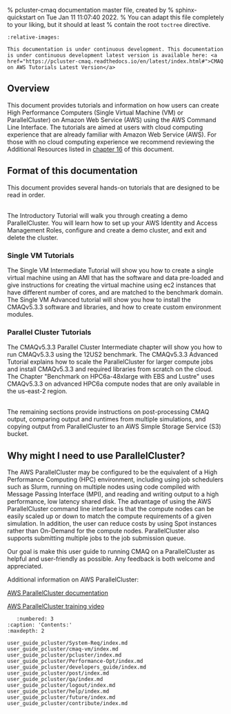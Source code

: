 % pcluster-cmaq documentation master file, created by
%   sphinx-quickstart on Tue Jan 11 11:07:40 2022.
%   You can adapt this file completely to your liking, but it should at least
%   contain the root `toctree` directive.

```{include} ../README.md
:relative-images:
```
```{warning}
This documentation is under continuous development. This documentation is under continuous development latest version is available here: <a href="https://pcluster-cmaq.readthedocs.io/en/latest/index.html#">CMAQ on AWS Tutorials Latest Version</a>
```

## Overview

This document provides tutorials and information on how users can create High Performance Computers (Single Virtual Machine (VM) or ParallelCluster) on Amazon Web Service (AWS) using the AWS Command Line Interface. The tutorials are aimed at users with cloud computing experience that are already familiar with Amazon Web Service (AWS).  For those with no cloud computing experience we recommend reviewing the Additional Resources listed in [chapter 16](user_guide_pcluster/help/index.md) of this document.

 

## Format of this documentation

This document provides several hands-on tutorials that are designed to be read in order.  

<br>
The Introductory Tutorial will walk you through creating a demo ParallelCluster.  You will learn how to set up your AWS Identity and Access Management Roles, configure and create a demo cluster, and exit and delete the cluster.  </br>

### Single VM Tutorials
The Single VM Intermediate Tutorial will show you how to create a single virtual machine using an AMI that has the software and data pre-loaded and give instructions for creating the virtual machine using ec2 instances that have different number of cores, and are matched to the benchmark domain. The Single VM Advanced tutorial will show you how to install the CMAQv5.3.3 software and libraries, and how to create custom environment modules. 

### Parallel Cluster Tutorials
The CMAQv5.3.3 Parallel Cluster Intermediate chapter will show you how to run CMAQv5.3.3 using the 12US2 benchmark.  The CMAQv5.3.3 Advanced Tutorial explains how to scale the ParallelCluster for larger compute jobs and install CMAQv5.3.3 and required libraries from scratch on the cloud.  The Chapter "Benchmark on HPC6a-48xlarge with EBS and Lustre" uses CMAQv5.3.3 on advanced HPC6a compute nodes that are only available in the us-east-2 region. 

<br>
The remaining sections provide instructions on post-processing CMAQ output, comparing output and runtimes from multiple simulations, and copying output from ParallelCluster to an AWS Simple Storage Service (S3) bucket.</br>

 

## Why might I need to use ParallelCluster? 

The AWS ParallelCluster may be configured to be the equivalent of a High Performance Computing (HPC) environment, including using job schedulers such as Slurm, running on multiple nodes using code compiled with Message Passing Interface (MPI), and reading and writing output to a high performance, low latency shared disk.  The advantage of using the AWS ParallelCluster command line interface is that the compute nodes can be easily scaled up or down to match the compute requirements of a given simulation. In addition, the user can reduce costs by using Spot instances rather than On-Demand for the compute nodes. ParallelCluster also supports submitting multiple jobs to the job submission queue.

Our goal is make this user guide to running CMAQ on a ParallelCluster as helpful and user-friendly as possible. Any feedback is both welcome and appreciated.
 

Additional information on AWS ParallelCluster:

<a href="https://docs.aws.amazon.com/parallelcluster/latest/ug/what-is-aws-parallelcluster.html">AWS ParallelCluster documentation</a>

<a href="https://www.youtube.com/watch?v=r4RxT-IMtFY">AWS ParallelCluster training video</a>


```{toctree}
   :numbered: 3
:caption: 'Contents:'
:maxdepth: 2

user_guide_pcluster/System-Req/index.md
user_guide_pcluster/cmaq-vm/index.md
user_guide_pcluster/pcluster/index.md
user_guide_pcluster/Performance-Opt/index.md
user_guide_pcluster/developers_guide/index.md
user_guide_pcluster/post/index.md
user_guide_pcluster/qa/index.md
user_guide_pcluster/logout/index.md
user_guide_pcluster/help/index.md
user_guide_pcluster/future/index.md
user_guide_pcluster/contribute/index.md
```
